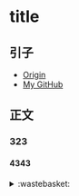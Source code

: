 # title
## <a name="start"></a> 引子



- [Origin][url-origin]
- [My GitHub][url-my-github]

## 正文

### <a name="33"></a> 323

#### 4343



[url-local-qrcode]:https://xxholic.github.io/segment/images/57/qrcode.png


<details>
<summary>:wastebasket:</summary>

纯属瞎扯，如有雷同，纯属巧合。

最近无意间听到关于地毯作用的另一种解释。在现在日常生活中，地毯有储尘和装饰的作用。但很早之前，据说使用地毯是为了保护大地，担心人的脚步或动作会伤害到大地。这个想法很自然与人。


</details>

[url-origin]:https://github.com/XXHolic/segment/issues/1
[url-my-github]:https://github.com/XXHolic